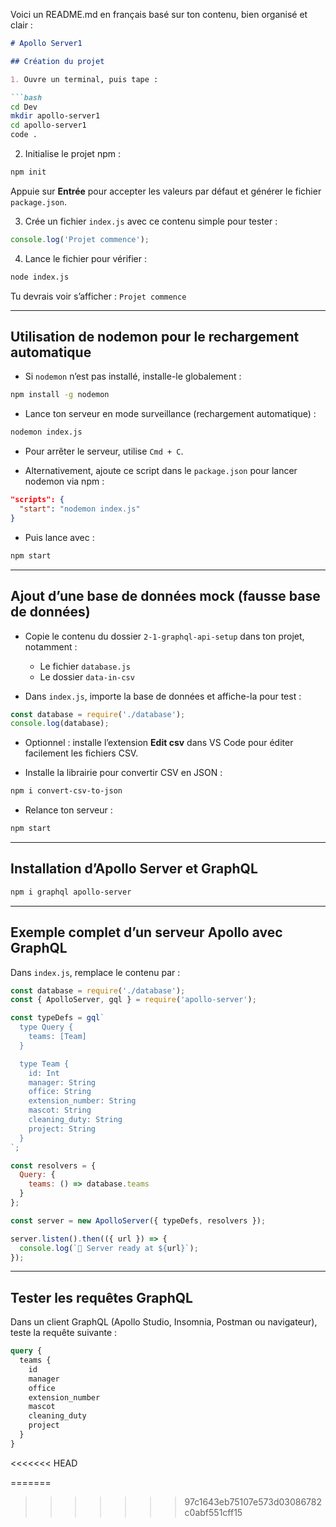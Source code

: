 Voici un README.md en français basé sur ton contenu, bien organisé et clair :

````markdown
# Apollo Server1

## Création du projet

1. Ouvre un terminal, puis tape :

```bash
cd Dev
mkdir apollo-server1
cd apollo-server1
code .
````

2. Initialise le projet npm :

```bash
npm init
```

Appuie sur **Entrée** pour accepter les valeurs par défaut et générer le fichier `package.json`.

3. Crée un fichier `index.js` avec ce contenu simple pour tester :

```js
console.log('Projet commence');
```

4. Lance le fichier pour vérifier :

```bash
node index.js
```

Tu devrais voir s’afficher : `Projet commence`

---

## Utilisation de nodemon pour le rechargement automatique

* Si `nodemon` n’est pas installé, installe-le globalement :

```bash
npm install -g nodemon
```

* Lance ton serveur en mode surveillance (rechargement automatique) :

```bash
nodemon index.js
```

* Pour arrêter le serveur, utilise `Cmd + C`.

* Alternativement, ajoute ce script dans le `package.json` pour lancer nodemon via npm :

```json
"scripts": {
  "start": "nodemon index.js"
}
```

* Puis lance avec :

```bash
npm start
```

---

## Ajout d’une base de données mock (fausse base de données)

* Copie le contenu du dossier `2-1-graphql-api-setup` dans ton projet, notamment :

  * Le fichier `database.js`
  * Le dossier `data-in-csv`

* Dans `index.js`, importe la base de données et affiche-la pour test :

```js
const database = require('./database');
console.log(database);
```

* Optionnel : installe l’extension **Edit csv** dans VS Code pour éditer facilement les fichiers CSV.

* Installe la librairie pour convertir CSV en JSON :

```bash
npm i convert-csv-to-json
```

* Relance ton serveur :

```bash
npm start
```

---

## Installation d’Apollo Server et GraphQL

```bash
npm i graphql apollo-server
```

---

## Exemple complet d’un serveur Apollo avec GraphQL

Dans `index.js`, remplace le contenu par :

```js
const database = require('./database');
const { ApolloServer, gql } = require('apollo-server');

const typeDefs = gql`
  type Query {
    teams: [Team]
  }

  type Team {
    id: Int
    manager: String
    office: String
    extension_number: String
    mascot: String
    cleaning_duty: String
    project: String
  }
`;

const resolvers = {
  Query: {
    teams: () => database.teams
  }
};

const server = new ApolloServer({ typeDefs, resolvers });

server.listen().then(({ url }) => {
  console.log(`🚀 Server ready at ${url}`);
});
```

---

## Tester les requêtes GraphQL

Dans un client GraphQL (Apollo Studio, Insomnia, Postman ou navigateur), teste la requête suivante :

```graphql
query {
  teams {
    id
    manager
    office
    extension_number
    mascot
    cleaning_duty
    project
  }
}
```
<<<<<<< HEAD

=======
>>>>>>> 97c1643eb75107e573d03086782c0abf551cff15
